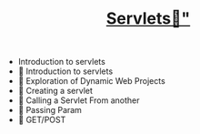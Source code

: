 <h1 align="center">
    <a href="https://www.youtube.com/watch?v=OuBUUkQfBYM">Servlets🎯"</a>
</h1>
<br>

<ul>
    <li>Introduction to servlets</li>
        
<li> 🎯 Introduction to servlets</li>
<li> 🎯 Exploration of Dynamic Web Projects</li>
<li> 🎯 Creating a servlet</li>
<li> 🎯 Calling a Servlet From another</li>
<li> 🎯 Passing Param</li>
<li> 🎯 GET/POST</li>
</ul>
